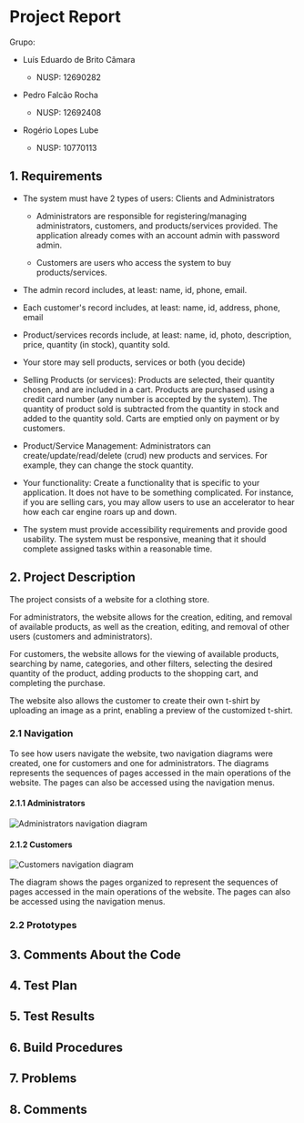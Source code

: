 # Project Report

Grupo:  

  - Luís Eduardo de Brito Câmara
    - NUSP: 12690282
  
  - Pedro Falcão Rocha
    - NUSP: 12692408
  
  - Rogério Lopes Lube
    - NUSP: 10770113
  
  ## 1. Requirements
  
  - The system must have 2 types of users: Clients and Administrators
  
    - Administrators are responsible for registering/managing administrators, customers, and products/services provided. The application already comes with an account admin with password admin.
  
    - Customers are users who access the system to buy products/services.

  - The admin record includes, at least: name, id, phone, email.

  - Each customer's record includes, at least: name, id, address, phone, email

  - Product/services records include, at least: name, id, photo, description, price, quantity (in stock), quantity sold.
  
  - Your store may sell products, services or both (you decide)

  - Selling Products (or services): Products are selected, their quantity chosen, and are included in a cart. Products are purchased using a credit card number (any number is accepted by the system). The quantity of product sold is subtracted from the quantity in stock and added to the quantity sold. Carts are emptied only on payment or by customers.

  - Product/Service Management: Administrators can create/update/read/delete (crud) new products and services. For example, they can change the stock quantity.

  - Your functionality: Create a functionality that is specific to your application. It does not have to be something complicated. For instance, if you are selling cars, you may allow users to use an accelerator to hear how each car engine roars up and down.   

  - The system must provide accessibility requirements and provide good usability. The system must be responsive, meaning that it should complete assigned tasks within a reasonable time.

  ## 2. Project Description
  
The project consists of a website for a clothing store.

For administrators, the website allows for the creation, editing, and removal of available products, as well as the creation, editing, and removal of other users (customers and administrators).

For customers, the website allows for the viewing of available products, searching by name, categories, and other filters, selecting the desired quantity of the product, adding products to the shopping cart, and completing the purchase.

The website also allows the customer to create their own t-shirt by uploading an image as a print, enabling a preview of the customized t-shirt.

### 2.1 Navigation
To see how users navigate the website, two navigation diagrams were created, one for customers and one for administrators. The diagrams represents the sequences of pages accessed in the main operations of the website. The pages can also be accessed using the navigation menus.
#### 2.1.1 Administrators
![Administrators navigation diagram](https://cdn.discordapp.com/attachments/1104219266162642996/1104854991711256647/administrador.png)

#### 2.1.2 Customers
![Customers navigation diagram](https://cdn.discordapp.com/attachments/1104219266162642996/1104854991493148692/cliente.png)

The diagram shows the pages organized to represent the sequences of pages accessed in the main operations of the website. The pages can also be accessed using the navigation menus.

### 2.2 Prototypes
  
  
  ## 3. Comments About the Code
  
  
  ## 4. Test Plan
  
  
  ## 5. Test Results
  
  
  ## 6. Build Procedures
  
  
  ## 7. Problems
  
  
  ## 8. Comments
